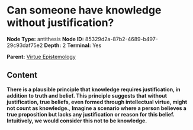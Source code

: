 # Can someone have knowledge without justification?

**Node Type:** antithesis
**Node ID:** 85329d2a-87b2-4689-b497-29c93daf75e2
**Depth:** 2
**Terminal:** Yes

**Parent:** [Virtue Epistemology](virtue-epistemology.md)

## Content

**There is a plausible principle that knowledge requires justification, in addition to truth and belief. This principle suggests that without justification, true beliefs, even formed through intellectual virtue, might not count as knowledge.**, **Imagine a scenario where a person believes a true proposition but lacks any justification or reason for this belief. Intuitively, we would consider this not to be knowledge.**
